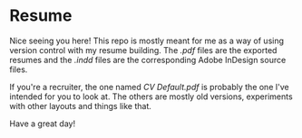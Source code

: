 # Resume
Nice seeing you here! This repo is mostly meant for me as a way of using version control with my resume building. The _.pdf_ files are the exported resumes and the _.indd_ files are the corresponding Adobe InDesign source files. 

If you're a recruiter, the one named _CV Default.pdf_ is probably the one I've intended for you to look at. The others are mostly old versions, experiments with other layouts and things like that.

Have a great day!
